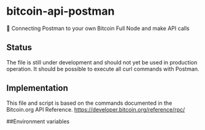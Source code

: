 # bitcoin-api-postman
🔌 Connecting Postman to your own Bitcoin Full Node and make API calls

## Status ##

The file is still under development and should not yet be used in production operation. It should be possible to execute all curl commands with Postman.

## Implementation ##

This file and script is based on the commands documented in the Bitcoin.org API Reference. 
https://developer.bitcoin.org/reference/rpc/

##Environment variables
